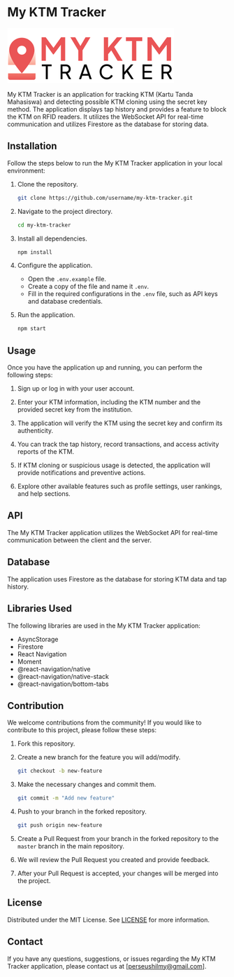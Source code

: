 # My KTM Tracker

![My-KTM-Tracker](src/assets/img/logo.png)

My KTM Tracker is an application for tracking KTM (Kartu Tanda Mahasiswa) and detecting possible KTM cloning using the secret key method. The application displays tap history and provides a feature to block the KTM on RFID readers. It utilizes the WebSocket API for real-time communication and utilizes Firestore as the database for storing data.

## Installation

Follow the steps below to run the My KTM Tracker application in your local environment:

1. Clone the repository.

   ```bash
   git clone https://github.com/username/my-ktm-tracker.git
   ```

2. Navigate to the project directory.

   ```bash
   cd my-ktm-tracker
   ```

3. Install all dependencies.

   ```bash
   npm install
   ```

4. Configure the application.
   - Open the `.env.example` file.
   - Create a copy of the file and name it `.env`.
   - Fill in the required configurations in the `.env` file, such as API keys and database credentials.

5. Run the application.

   ```bash
   npm start
   ```

## Usage

Once you have the application up and running, you can perform the following steps:

1. Sign up or log in with your user account.

2. Enter your KTM information, including the KTM number and the provided secret key from the institution.

3. The application will verify the KTM using the secret key and confirm its authenticity.

4. You can track the tap history, record transactions, and access activity reports of the KTM.

5. If KTM cloning or suspicious usage is detected, the application will provide notifications and preventive actions.

6. Explore other available features such as profile settings, user rankings, and help sections.

## API

The My KTM Tracker application utilizes the WebSocket API for real-time communication between the client and the server.

## Database

The application uses Firestore as the database for storing KTM data and tap history.

## Libraries Used

The following libraries are used in the My KTM Tracker application:

- AsyncStorage
- Firestore
- React Navigation
- Moment
- @react-navigation/native
- @react-navigation/native-stack
- @react-navigation/bottom-tabs

## Contribution

We welcome contributions from the community! If you would like to contribute to this project, please follow these steps:

1. Fork this repository.

2. Create a new branch for the feature you will add/modify.

   ```bash
   git checkout -b new-feature
   ```

3. Make the necessary changes and commit them.

   ```bash
   git commit -m "Add new feature"
   ```

4. Push to your branch in the forked repository.

   ```bash
   git push origin new-feature
   ```

5. Create a Pull Request from your branch in the forked repository to the `master` branch in the main repository.

6. We will review the Pull Request you created and provide feedback.

7. After your Pull Request is accepted, your changes will be merged into the project.

## License

Distributed under the MIT License. See [LICENSE](LICENSE) for more information.

## Contact

If you have any questions, suggestions, or issues regarding the My KTM Tracker application, please contact us at [perseushilmy@gmail.com].
